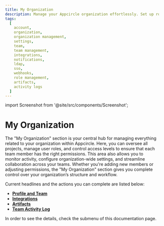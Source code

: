 ```yaml
---
title: My Organization
description: Manage your Appcircle organization effortlessly. Set up roles, control access, and oversee all projects and teams within your organization from a single dashboard.
tags:
  [
    account,
    organization,
    organization management,
    settings,
    team,
    team management,
    integrations,
    notifications,
    ldap,
    sso,
    webhooks,
    role management,
    artifacts,
    activity logs
  ]
---
```


import Screenshot from '@site/src/components/Screenshot';

# My Organization

The "My Organization" section is your central hub for managing everything related to your organization within Appcircle. Here, you can oversee all projects, manage user roles, and control access levels to ensure that each team member has the right permissions. This area also allows you to monitor activity, configure organization-wide settings, and streamline collaboration across your teams. Whether you're adding new members or adjusting permissions, the "My Organization" section gives you complete control over your organization’s structure and workflow.

Current headlines and the actions you can complete are listed below:

- [**Profile and Team**](/account/my-organization/profile-and-team)
- [**Integrations**](/account/my-organization/integrations)
- [**Artifacts**](/account/my-organization/artifacts)
- [**Team Activity Log**](/account/my-organization/profile-and-team/team-activity-log)

In order to see the details, check the submenu of this documentation page.